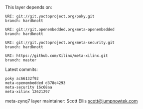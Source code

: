 This layer depends on:

    URI: git://git.yoctoproject.org/poky.git
    branch: hardknott

    URI: git://git.openembedded.org/meta-openembedded
    branch: hardknott

    URI: git://git.yoctoproject.org/meta-security.git
    branch: hardknott

    URI: https://github.com/Xilinx/meta-xilinx.git 
    branch: master

Latest commits:

    poky ac66132f92
    meta-openembedded d378e4293
    meta-security 16c68aa
    meta-xilinx 12621297

meta-zynq7 layer maintainer: Scott Ellis <scott@jumpnowtek.com>
